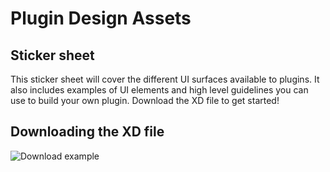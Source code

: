 # Plugin Design Assets

## Sticker sheet

This sticker sheet will cover the different UI surfaces available to plugins. It also includes examples of UI elements and high level guidelines you can use to build your own plugin. Download the XD file to get started!

## Downloading the XD file 

![Download example](../images/Github_download_XD_file.png)



